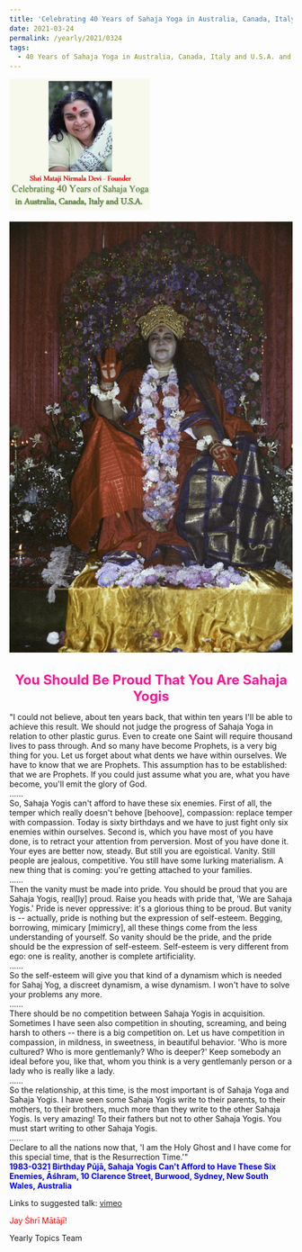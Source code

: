 ```yaml
---
title: 'Celebrating 40 Years of Sahaja Yoga in Australia, Canada, Italy and U.S.A. and its Culture, Post 12'
date: 2021-03-24
permalink: /yearly/2021/0324
tags:
  - 40 Years of Sahaja Yoga in Australia, Canada, Italy and U.S.A. and its Culture
---
```


<div style="text-align: left"><img src="/images/Celebrating40YearsSahajaYoga.png" width="250" /></div><br>

<div style="text-align: center"><img src="/images/image650.png" /></div>

<br>
<p style="color:DeepPink; text-align:center">
<font size="+2"><b>You Should Be Proud That You Are Sahaja Yogis</b><br></font>
</p>

<p>
"I could not believe, about ten years back, that within ten years I'll be able to achieve this result. We should not judge the progress of Sahaja Yoga in relation to other plastic gurus. Even to create one Saint will require thousand lives to pass through. And so many have become Prophets, is a very big thing for you. Let us forget about what dents we have within ourselves. We have to know that we are Prophets. This assumption has to be established: that we are Prophets. If you could just assume what you are, what you have become, you'll emit the glory of God.<br>
......<br>
So, Sahaja Yogis can't afford to have these six enemies. First of all, the temper which really doesn't behove [behoove], compassion: replace temper with compassion. Today is sixty birthdays and we have to just fight only six enemies within ourselves. Second is, which you have most of you have done, is to retract your attention from perversion. Most of you have done it. Your eyes are better now, steady. But still you are egoistical. Vanity. Still people are jealous, competitive. You still have some lurking materialism. A new thing that is coming: you're getting attached to your families.<br>
......<br>
Then the vanity must be made into pride. You should be proud that you are Sahaja Yogis, real[ly] proud. Raise you heads with pride that, 'We are Sahaja Yogis.' Pride is never oppressive: it's a glorious thing to be proud. But vanity is -- actually, pride is nothing but the expression of self-esteem. Begging, borrowing, mimicary [mimicry], all these things come from the less understanding of yourself. So vanity should be the pride, and the pride should be the expression of self-esteem. Self-esteem is very different from ego: one is reality, another is complete artificiality.<br>
......<br>
So the self-esteem will give you that kind of a dynamism which is needed for Sahaj Yog, a discreet dynamism, a wise dynamism. I won't have to solve your problems any more.<br>
......<br>
There should be no competition between Sahaja Yogis in acquisition. Sometimes I have seen also competition in shouting, screaming, and being harsh to others -- there is a big competition on. Let us have competition in compassion, in mildness, in sweetness, in beautiful behavior. 'Who is more cultured? Who is more gentlemanly? Who is deeper?' Keep somebody an ideal before you, like that, whom you think is a very gentlemanly person or a lady who is really like a lady.<br>
......<br>
So the relationship, at this time, is the most important is of Sahaja Yoga and Sahaja Yogis. I have seen some Sahaja Yogis write to their parents, to their mothers, to their brothers, much more than they write to the other Sahaja Yogis. Is very amazing! To their fathers but not to other Sahaja Yogis. You must start writing to other Sahaja Yogis.<br>
......<br>
Declare to all the nations now that, 'I am the Holy Ghost and I have come for this special time, that is the Resurrection Time.'"<br>
<font color="blue"><b>1983-0321 Birthday Pūjā, Sahaja Yogis Can't Afford to Have These Six Enemies, Āśhram, 10 Clarence Street, Burwood, Sydney, New South Wales, Australia</b></font><br>
</p>

Links to suggested talk: <a href="https://vimeo.com/558061178"> vimeo</a><br>

<p style="color:red;">Jay Śhrī Mātājī!<br></p>

Yearly Topics Team